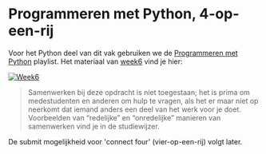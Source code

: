 # Programmeren met Python, 4-op-een-rij

Voor het Python deel van dit vak gebruiken we de [Programmeren met
Python](https://www.youtube.com/playlist?list=PLJBtJTYGPSzI3EFPzdA8-i7_cBz58QTH0)
playlist. Het materiaal van
[week6](https://www.youtube.com/watch?v=8suAM_72L8g&list=PLJBtJTYGPSzI3EFPzdA8-i7_cBz58QTH0&index=2)
vind je hier:

[![Week6](https://img.youtube.com/vi/8suAM_72L8g/0.jpg)](https://www.youtube.com/watch?v=8suAM_72L8g&list=PLJBtJTYGPSzI3EFPzdA8-i7_cBz58QTH0&index=2"Week6")

> Samenwerken bij deze opdracht is niet toegestaan; het is prima om
> medestudenten en anderen om hulp te vragen, als het er maar niet op
> neerkomt dat iemand anders een deel van het werk voor je
> doet. Voorbeelden van “redelijke” en “onredelijke” manieren van
> samenwerken vind je in de studiewijzer.

De submit mogelijkheid voor 'connect four' (vier-op-een-rij) volgt later.
